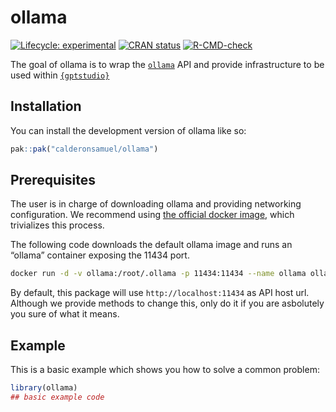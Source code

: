 
<!-- README.md is generated from README.Rmd. Please edit that file -->

# ollama

<!-- badges: start -->

[![Lifecycle:
experimental](https://img.shields.io/badge/lifecycle-experimental-orange.svg)](https://lifecycle.r-lib.org/articles/stages.html#experimental)
[![CRAN
status](https://www.r-pkg.org/badges/version/ollama)](https://CRAN.R-project.org/package=ollama)
[![R-CMD-check](https://github.com/calderonsamuel/ollama/actions/workflows/R-CMD-check.yaml/badge.svg)](https://github.com/calderonsamuel/ollama/actions/workflows/R-CMD-check.yaml)
<!-- badges: end -->

The goal of ollama is to wrap the
[`ollama`](https://github.com/jmorganca/ollama/blob/main/docs/api.md)
API and provide infrastructure to be used within
[`{gptstudio}`](https://github.com/MichelNivard/gptstudio)

## Installation

You can install the development version of ollama like so:

``` r
pak::pak("calderonsamuel/ollama")
```

## Prerequisites

The user is in charge of downloading ollama and providing networking
configuration. We recommend using [the official docker
image](https://ollama.ai/blog/ollama-is-now-available-as-an-official-docker-image),
which trivializes this process.

The following code downloads the default ollama image and runs an
“ollama” container exposing the 11434 port.

``` bash
docker run -d -v ollama:/root/.ollama -p 11434:11434 --name ollama ollama/ollama
```

By default, this package will use `http://localhost:11434` as API host
url. Although we provide methods to change this, only do it if you are
asbolutely you sure of what it means.

## Example

This is a basic example which shows you how to solve a common problem:

``` r
library(ollama)
## basic example code
```
